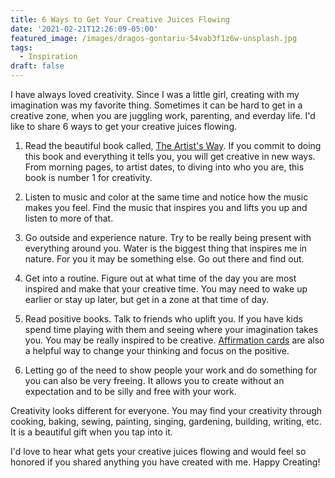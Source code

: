 ```yaml
---
title: 6 Ways to Get Your Creative Juices Flowing
date: '2021-02-21T12:26:09-05:00'
featured_image: /images/dragos-gontariu-54vab3f1z6w-unsplash.jpg
tags:
  - Inspiration
draft: false
---
```

I have always loved creativity. Since I was a little girl, creating with my imagination was my favorite thing. Sometimes it can be hard to get in a creative zone, when you are juggling work, parenting, and everday life. I'd like to share 6 ways to get your creative juices flowing.

1. Read the beautiful book called, [The Artist's Way](https://amzn.to/3ukjRgU). If you commit to doing this book and everything it tells you, you will get creative in new ways. From morning pages, to artist dates, to diving into who you are, this book is number 1 for creativity.

2. Listen to music and color at the same time and notice how the music makes you feel. Find the music that inspires you and lifts you up and listen to more of that.

3. Go outside and experience nature. Try to be really being present with everything around you. Water is the biggest thing that inspires me in nature. For you it may be something else. Go out there and find out.

4. Get into a routine. Figure out at what time of the day you are most inspired and make that your creative time. You may need to wake up earlier or stay up later, but get in a zone at that time of day. 

5. Read positive books. Talk to friends who uplift you. If you have kids spend time playing with them and seeing where your imagination takes you. You may be really inspired to be creative. [ Affirmation cards](https://amzn.to/3dvTgaA) are also a helpful way to change your thinking and focus on the positive.

6. Letting go of the need to show people your work and do something for you can also be very freeing. It allows you to create without an expectation and to be silly and free with your work.

Creativity looks different for everyone. You may find your creativity through cooking, baking, sewing, painting, singing, gardening, building, writing, etc. It is a beautiful gift when you tap into it.

I'd love to hear what gets your creative juices flowing and would feel so honored if you shared anything you have created with me. Happy Creating!
